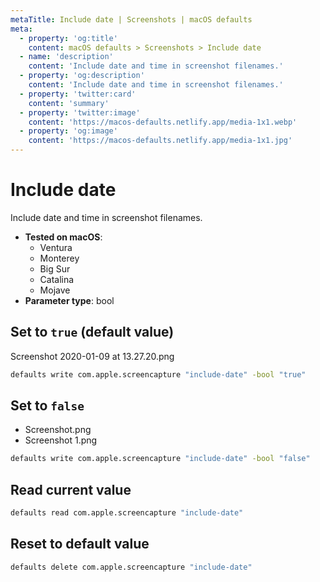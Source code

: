 ```yaml
---
metaTitle: Include date | Screenshots | macOS defaults
meta:
  - property: 'og:title'
    content: macOS defaults > Screenshots > Include date
  - name: 'description'
    content: 'Include date and time in screenshot filenames.'
  - property: 'og:description'
    content: 'Include date and time in screenshot filenames.'
  - property: 'twitter:card'
    content: 'summary'
  - property: 'twitter:image'
    content: 'https://macos-defaults.netlify.app/media-1x1.webp'
  - property: 'og:image'
    content: 'https://macos-defaults.netlify.app/media-1x1.jpg'
---
```


# Include date

Include date and time in screenshot filenames.

<!-- break lists -->

- **Tested on macOS**:
  - Ventura
  - Monterey
  - Big Sur
  - Catalina
  - Mojave
- **Parameter type**: bool

## Set to `true` (default value)

Screenshot 2020-01-09 at 13.27.20.png

```bash
defaults write com.apple.screencapture "include-date" -bool "true"
```

## Set to `false`

- Screenshot.png
- Screenshot 1.png

```bash
defaults write com.apple.screencapture "include-date" -bool "false"
```

## Read current value

```bash
defaults read com.apple.screencapture "include-date"
```

## Reset to default value

```bash
defaults delete com.apple.screencapture "include-date"
```
